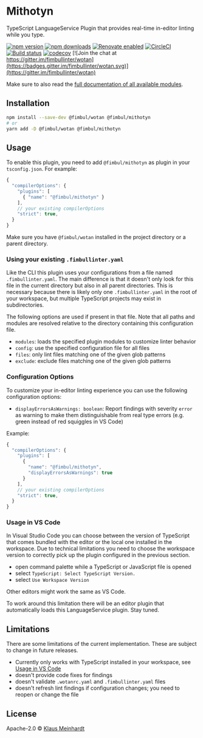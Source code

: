 # Mithotyn

TypeScript LanguageService Plugin that provides real-time in-editor linting while you type.

[![npm version](https://img.shields.io/npm/v/@fimbul/mithotyn.svg)](https://www.npmjs.com/package/@fimbul/mithotyn)
[![npm downloads](https://img.shields.io/npm/dm/@fimbul/mithotyn.svg)](https://www.npmjs.com/package/@fimbul/mithotyn)
[![Renovate enabled](https://img.shields.io/badge/renovate-enabled-brightgreen.svg)](https://renovateapp.com/)
[![CircleCI](https://circleci.com/gh/fimbullinter/wotan/tree/master.svg?style=shield)](https://circleci.com/gh/fimbullinter/wotan/tree/master)
[![Build status](https://ci.appveyor.com/api/projects/status/a28dpupxvjljibq3/branch/master?svg=true)](https://ci.appveyor.com/project/ajafff/wotan/branch/master)
[![codecov](https://codecov.io/gh/fimbullinter/wotan/branch/master/graph/badge.svg)](https://codecov.io/gh/fimbullinter/wotan)
[![Join the chat at https://gitter.im/fimbullinter/wotan](https://badges.gitter.im/fimbullinter/wotan.svg)](https://gitter.im/fimbullinter/wotan)

Make sure to also read the [full documentation of all available modules](https://github.com/fimbullinter/wotan#readme).

## Installation

```sh
npm install --save-dev @fimbul/wotan @fimbul/mithotyn
# or
yarn add -D @fimbul/wotan @fimbul/mithotyn
```

## Usage

To enable this plugin, you need to add `@fimbul/mithotyn` as plugin in your `tsconfig.json`. For example:

```js
{
  "compilerOptions": {
    "plugins": [
      { "name": "@fimbul/mithotyn" }
    ],
    // your existing compilerOptions
    "strict": true,
  }
}
```

Make sure you have `@fimbul/wotan` installed in the project directory or a parent directory.

### Using your existing `.fimbullinter.yaml`

Like the CLI this plugin uses your configurations from a file named `.fimbullinter.yaml`. The main difference is that it doesn't only look for this file in the current directory but also in all parent directories.
This is necessary because there is likely only one `.fimbullinter.yaml` in the root of your workspace, but multiple TypeScript projects may exist in subdirectories.

The following options are used if present in that file. Note that all paths and modules are resolved relative to the directory containing this configuration file.

* `modules`: loads the specified plugin modules to customize linter behavior
* `config`: use the specified configuration file for all files
* `files`: only lint files matching one of the given glob patterns
* `exclude`: exclude files matching one of the given glob patterns

### Configuration Options

To customize your in-editor linting experience you can use the following configuration options:

* `displayErrorsAsWarnings: boolean`: Report findings with severity `error` as warning to make them distinguishable from real type errors (e.g. green instead of red squiggles in VS Code)

Example:

```js
{
  "compilerOptions": {
    "plugins": [
      {
        "name": "@fimbul/mithotyn",
        "displayErrorsAsWarnings": true
      }
    ],
    // your existing compilerOptions
    "strict": true,
  }
}
```

### Usage in VS Code

In Visual Studio Code you can choose between the version of TypeScript that comes bundled with the editor or the local one installed in the workspace.
Due to technical limitations you need to choose the workspace version to correctly pick up the plugin configured in the previous section.

* open command palette while a TypeScript or JavaScript file is opened
* select `TypeScript: Select TypeScript Version.`
* select `Use Workspace Version`

Other editors might work the same as VS Code.

To work around this limitation there will be an editor plugin that automatically loads this LanguageService plugin. Stay tuned.

## Limitations

There are some limitations of the current implementation. These are subject to change in future releases.

* Currently only works with TypeScript installed in your workspace, see [Usage in VS Code](#usage-in-vs-code)
* doesn't provide code fixes for findings
* doesn't validate `.wotanrc.yaml` and `.fimbullinter.yaml` files
* doesn't refresh lint findings if configuration changes; you need to reopen or change the file

## License

Apache-2.0 © [Klaus Meinhardt](https://github.com/ajafff)
